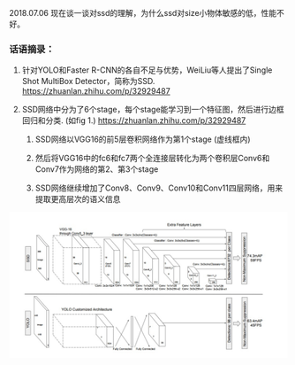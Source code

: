 2018.07.06 现在谈一谈对ssd的理解，为什么ssd对size小物体敏感的低，性能不好。

### 话语摘录：　

  1. 针对YOLO和Faster R-CNN的各自不足与优势，WeiLiu等人提出了Single Shot MultiBox Detector，简称为SSD. https://zhuanlan.zhihu.com/p/32929487

  2. SSD网络中分为了6个stage，每个stage能学习到一个特征图，然后进行边框回归和分类. (如fig 1.) https://zhuanlan.zhihu.com/p/32929487

      1. SSD网络以VGG16的前5层卷积网络作为第1个stage (虚线框内)
    
      2. 然后将VGG16中的fc6和fc7两个全连接层转化为两个卷积层Conv6和Conv7作为网络的第2、第3个stage
    
      3. SSD网络继续增加了Conv8、Conv9、Conv10和Conv11四层网络，用来提取更高层次的语义信息 
    
![SSD Architecture](image/SSD1.jpg)
